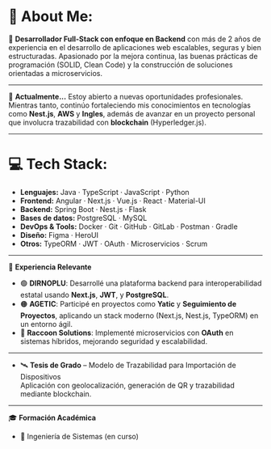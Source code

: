 # 💫 About Me:

🎯 **Desarrollador Full-Stack con enfoque en Backend** con más de 2 años de experiencia en el desarrollo de aplicaciones web escalables, seguras y bien estructuradas. Apasionado por la mejora continua, las buenas prácticas de programación (SOLID, Clean Code) y la construcción de soluciones orientadas a microservicios.

---

💼 **Actualmente...**
Estoy abierto a nuevas oportunidades profesionales. Mientras tanto, continúo fortaleciendo mis conocimientos en tecnologías como **Nest.js**, **AWS** y **Ingles**, además de avanzar en un proyecto personal que involucra trazabilidad con **blockchain** (Hyperledger.js).

---

# 💻 Tech Stack:

- **Lenguajes:** Java · TypeScript · JavaScript · Python  
- **Frontend:** Angular · Next.js · Vue.js · React · Material-UI  
- **Backend:** Spring Boot · Nest.js · Flask  
- **Bases de datos:** PostgreSQL · MySQL  
- **DevOps & Tools:** Docker · Git · GitHub · GitLab · Postman · Gradle  
- **Diseño:** Figma · HeroUI  
- **Otros:** TypeORM · JWT · OAuth · Microservicios · Scrum

---

🧠 **Experiencia Relevante**

- 🟢 **DIRNOPLU**: Desarrollé una plataforma backend para interoperabilidad estatal usando **Next.js**, **JWT**, y **PostgreSQL**.
- 🟠 **AGETIC**: Participé en proyectos como **Yatic** y **Seguimiento de Proyectos**, aplicando un stack moderno (Next.js, Nest.js, TypeORM) en un entorno ágil.
- 🔵 **Raccoon Solutions**: Implementé microservicios con **OAuth** en sistemas híbridos, mejorando seguridad y escalabilidad.

---
- 🛰 **Tesis de Grado** – Modelo de Trazabilidad para Importación de Dispositivos  
  Aplicación con geolocalización, generación de QR y trazabilidad mediante blockchain.

---

🎓 **Formación Académica**

- 📘 Ingeniería de Sistemas (en curso)
